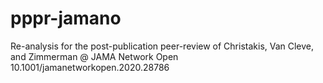 # pppr-jamano
Re-analysis for the post-publication peer-review of Christakis, Van Cleve, and Zimmerman @ JAMA Network Open 10.1001/jamanetworkopen.2020.28786
